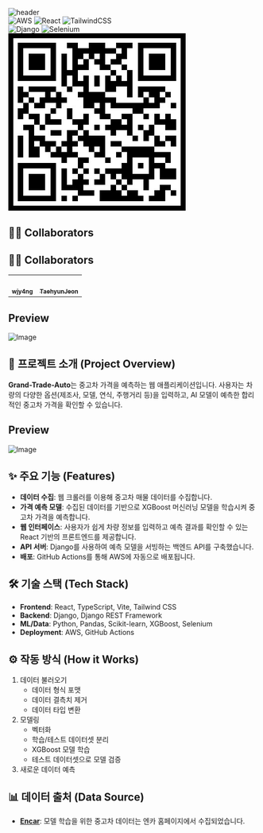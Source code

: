 ![header](https://capsule-render.vercel.app/api?type=rect&color=gradient&height=100&section=header&text=Grand-Trade-Auto&fontSize=45&fontAlign=70&fontAlignY=52)   
![AWS](https://img.shields.io/badge/AWS-%23FF9900.svg?style=for-the-badge&logo=amazon-aws&logoColor=white)
![React](https://img.shields.io/badge/react-%2320232a.svg?style=for-the-badge&logo=react&logoColor=%2361DAFB)
![TailwindCSS](https://img.shields.io/badge/tailwindcss-%2338B2AC.svg?style=for-the-badge&logo=tailwind-css&logoColor=white)
<br>
![Django](https://img.shields.io/badge/django-%23092E20.svg?style=for-the-badge&logo=django&logoColor=white)
![Selenium](https://img.shields.io/badge/-selenium-%43B02A?style=for-the-badge&logo=selenium&logoColor=white)
<br>
![QR 코드](./asset/qr.jpg)
<br>

## 🧑‍💻 Collaborators

## 🧑‍💻 Collaborators

<table>
  <tr>
    <td align="center"><a href="https://github.com/wjy4ng"><img src="https://avatars.githubusercontent.com/wjy4ng" width="100px;" alt=""/><br /><sub><b>wjy4ng</b></sub></a></td>
    <td align="center"><a href="https://github.com/TaehyunJeon0203"><img src="https://avatars.githubusercontent.com/TaehyunJeon0203" width="100px;" alt=""/><br /><sub><b>TaehyunJeon</b></sub></a></td>
  </tr>
</table>

## Preview
![Image](https://github.com/user-attachments/assets/cd2e4556-b1d3-46f8-a9b6-af2ac0a842cf)

## 🚗 프로젝트 소개 (Project Overview)

**Grand-Trade-Auto**는 중고차 가격을 예측하는 웹 애플리케이션입니다. 사용자는 차량의 다양한 옵션(제조사, 모델, 연식, 주행거리 등)을 입력하고, AI 모델이 예측한 합리적인 중고차 가격을 확인할 수 있습니다.

## Preview
![Image](https://github.com/user-attachments/assets/cd2e4556-b1d3-46f8-a9b6-af2ac0a842cf)

## ✨ 주요 기능 (Features)

*   **데이터 수집**: 웹 크롤러를 이용해 중고차 매물 데이터를 수집합니다.
*   **가격 예측 모델**: 수집된 데이터를 기반으로 XGBoost 머신러닝 모델을 학습시켜 중고차 가격을 예측합니다.
*   **웹 인터페이스**: 사용자가 쉽게 차량 정보를 입력하고 예측 결과를 확인할 수 있는 React 기반의 프론트엔드를 제공합니다.
*   **API 서버**: Django를 사용하여 예측 모델을 서빙하는 백엔드 API를 구축했습니다.
*   **배포**: GitHub Actions를 통해 AWS에 자동으로 배포됩니다.

## 🛠️ 기술 스택 (Tech Stack)

*   **Frontend**: React, TypeScript, Vite, Tailwind CSS
*   **Backend**: Django, Django REST Framework
*   **ML/Data**: Python, Pandas, Scikit-learn, XGBoost, Selenium
*   **Deployment**: AWS, GitHub Actions

## ⚙️ 작동 방식 (How it Works)
1. 데이터 불러오기
    - 데이터 형식 포맷
    - 데이터 결측치 제거
    - 데이터 타입 변환
2. 모델링
    - 벡터화
    - 학습/테스트 데이터셋 분리
    - XGBoost 모델 학습
    - 테스트 데이터셋으로 모델 검증
3. 새로운 데이터 예측

## 📊 데이터 출처 (Data Source)

*   **[Encar](https://car.encar.com/)**: 모델 학습을 위한 중고차 데이터는 엔카 홈페이지에서 수집되었습니다.